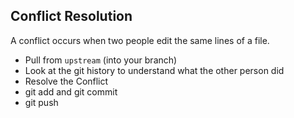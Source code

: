 

## Conflict Resolution

A conflict occurs when two people edit the same lines of a file.


* Pull from `upstream` (into your branch)
* Look at the git history to understand what the other person did
* Resolve the Conflict
* git add and git commit
* git push
